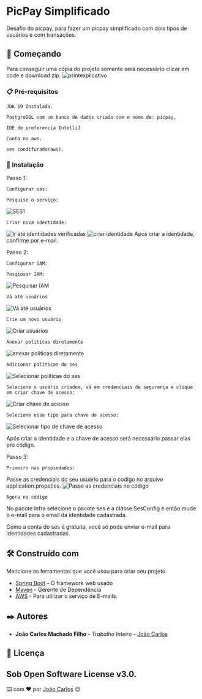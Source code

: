 # PicPay Simplificado

Desafio do picpay, para fazer um picpay simplificado com dois tipos de usuários e com transações.

## 🚀 Começando

Para conseguir uma cópia do projeto somente será necessário clicar em code e download zip.
![printexplicativo](https://github.com/joao31245/picpay/assets/134329276/729e82fa-778d-4096-a282-1ac71b3aeeb6)


### 📋 Pré-requisitos

```
JDK 19 Instalada.
```
```
PostgreSQL com um banco de dados criado com o nome de: picpay,
```
```
IDE de preferencia IntelliJ
```
```
Conta no aws.
```
```
ses condifurado(aws).
```

### 🔧 Instalação

Passo 1:
```
Configurar ses:
```
```
Pesquise o serviço:
```
![SES1](https://github.com/joao31245/picpay/assets/134329276/90aed305-43d7-4640-b504-b861138b0221)
```
Criar nova identidade:
```
![Ir até identidades verificadas](https://github.com/joao31245/picpay/assets/134329276/8d9a083f-2c3b-4409-97e3-2d7dc3fba432)
![criar identidade](https://github.com/joao31245/picpay/assets/134329276/cb0379c6-be48-4f0b-8804-9b633ab77ec2)
Apos criar a identidade, confirme por e-mail.

Passo 2:

```
Configurar IAM:
```

```
Pesqiosar IAM:
```

![Pesquisar IAM](https://github.com/joao31245/picpay/assets/134329276/d2f6dc72-52a9-40b5-82c9-de2cba5eec82)

```
Vá até usuários
```

![Vá até usuários](https://github.com/joao31245/picpay/assets/134329276/2c5e97ac-7551-477b-b659-fb1463e179d8)

```
Crie um novo usuário
```

![Criar usuários](https://github.com/joao31245/picpay/assets/134329276/94315dc8-0edc-43c4-af0a-363db937113e)

```
Anexar politicas diretamente
```

![anexar politicas diretamente](https://github.com/joao31245/picpay/assets/134329276/1a35b48e-146f-4a38-8815-b7edbcd512b6)

```
Adicionar politicas do ses
```

![Selecionar politicas do ses](https://github.com/joao31245/picpay/assets/134329276/505e7ca1-d0c7-407a-8582-db749879e180)

```
Selecione o usuário criadom, vá em credenciais de segurança e clique em criar chave de acesso:
```
![Criar chave de acesso](https://github.com/joao31245/picpay/assets/134329276/6ca9b063-b92d-4fe9-9a35-c9a9fdd818f2)

```
Selecione esse tipo para chave de acesso:
```

![Selecionar tipo de chave de acesso](https://github.com/joao31245/picpay/assets/134329276/fdfc7c18-ce9c-43e5-87f0-4f468b33455e)

Após criar a identidade e a chave de acesso será necessário passar elas pro código.

Passo 3:

```
Primeiro nas propiedades:
```
Passe as credenciais do seu usuário para o codigo no arquivo application.propeties.
![Passe as credenciais no código](https://github.com/joao31245/picpay/assets/134329276/ec77fb6f-94ad-4ede-8e89-a25cdac08c68)

```
Agora no código
```
No pacote infra selecione o pacote ses e a classe SesConfig e então mude o e-mail para o email da identidade cadastrada.

Como a conta do ses é gratuita, você só pode enviar e-mail para identidades cadastradas.


## 🛠️ Construído com

Mencione as ferramentas que você usou para criar seu projeto

* [Spring Boot](https://spring.io/projects/spring-boot) - O framework web usado
* [Maven](https://maven.apache.org/) - Gerente de Dependência
* [AWS](https://rometools.github.io/rome/) - Para utilizar o serviço de E-mails.


## ✒️ Autores

* **João Carlos Machado Filho** - *Trabalho Inteiro* - [João Carlos](https://github.com/joao31245)


## 📄 Licença
Sob Open Software License v3.0.
---
⌨️ com ❤️ por [João Carlos](https://github.com/joao31245) 😊
